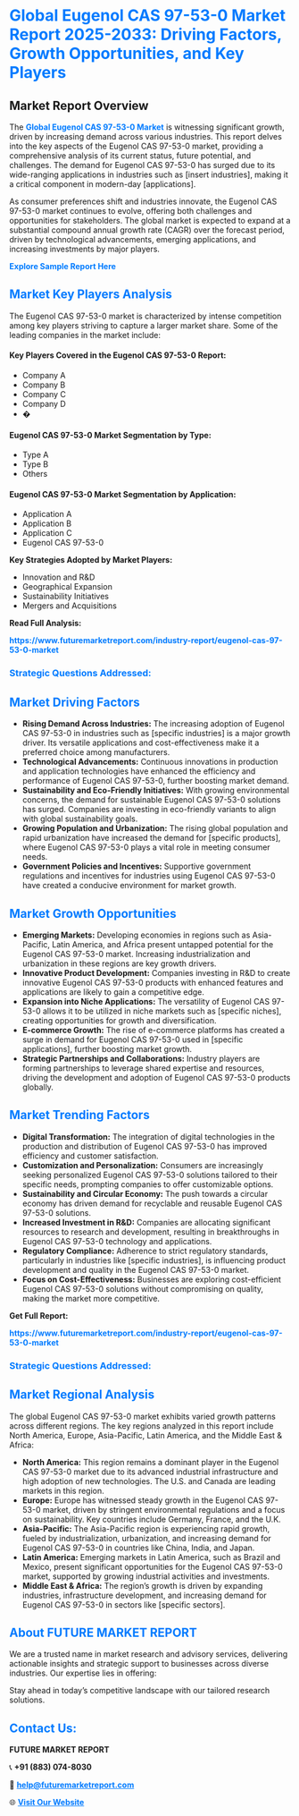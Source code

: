<h1 style="color: #007BFF;">Global Eugenol CAS 97-53-0 Market Report 2025-2033: Driving Factors, Growth Opportunities, and Key Players</h1>

<section id="overview">
<h2>Market Report Overview</h2>
<p>The <a href="https://www.futuremarketreport.com/industry-report/eugenol-cas-97-53-0-market" style="color: #007BFF; text-decoration: none;"><strong>Global Eugenol CAS 97-53-0 Market</strong></a> is witnessing significant growth, driven by increasing demand across various industries. This report delves into the key aspects of the Eugenol CAS 97-53-0 market, providing a comprehensive analysis of its current status, future potential, and challenges. The demand for Eugenol CAS 97-53-0 has surged due to its wide-ranging applications in industries such as [insert industries], making it a critical component in modern-day [applications].</p>
<p>As consumer preferences shift and industries innovate, the Eugenol CAS 97-53-0 market continues to evolve, offering both challenges and opportunities for stakeholders. The global market is expected to expand at a substantial compound annual growth rate (CAGR) over the forecast period, driven by technological advancements, emerging applications, and increasing investments by major players.</p>
</section>

<section id="overview">
<p><a href="https://www.futuremarketreport.com/request-sample/reportId=86082" style="color: #007BFF; text-decoration: none;"><strong>Explore Sample Report Here</strong></a></p>
</section>

<section id="key-players">
<h2 style="color: #007BFF;">Market Key Players Analysis</h2>
<p>The Eugenol CAS 97-53-0 market is characterized by intense competition among key players striving to capture a larger market share. Some of the leading companies in the market include:</p>
<h4>Key Players Covered in the Eugenol CAS 97-53-0 Report:</h4>
<ul><li>Company A</li><li>Company B</li><li>Company C</li><li>Company D</li><li>�</li></ul>
<h4>Eugenol CAS 97-53-0 Market Segmentation by Type:</h4>
<ul><li>Type A</li><li>Type B</li><li>Others</li></ul>

<h4>Eugenol CAS 97-53-0 Market Segmentation by Application:</h4>
<ul><li>Application A</li><li>Application B</li><li>Application C</li><li>Eugenol CAS 97-53-0</li></ul>
<p><strong>Key Strategies Adopted by Market Players:</strong></p>
<ul>
<li>Innovation and R&D</li>
<li>Geographical Expansion</li>
<li>Sustainability Initiatives</li>
<li>Mergers and Acquisitions</li>
</ul>
</section>

<section>
<p><strong>Read Full Analysis: </strong></p><a href="https://www.futuremarketreport.com/industry-report/eugenol-cas-97-53-0-market" style="color: #007BFF; text-decoration: none;"><strong>https://www.futuremarketreport.com/industry-report/eugenol-cas-97-53-0-market</strong></a>
<h3 style="color: #007BFF;">Strategic Questions Addressed:</h3>
</section>

<section id="driving-factors">
<h2 style="color: #007BFF;">Market Driving Factors</h2>
<ul>
<li><strong>Rising Demand Across Industries:</strong> The increasing adoption of Eugenol CAS 97-53-0 in industries such as [specific industries] is a major growth driver. Its versatile applications and cost-effectiveness make it a preferred choice among manufacturers.</li>
<li><strong>Technological Advancements:</strong> Continuous innovations in production and application technologies have enhanced the efficiency and performance of Eugenol CAS 97-53-0, further boosting market demand.</li>
<li><strong>Sustainability and Eco-Friendly Initiatives:</strong> With growing environmental concerns, the demand for sustainable Eugenol CAS 97-53-0 solutions has surged. Companies are investing in eco-friendly variants to align with global sustainability goals.</li>
<li><strong>Growing Population and Urbanization:</strong> The rising global population and rapid urbanization have increased the demand for [specific products], where Eugenol CAS 97-53-0 plays a vital role in meeting consumer needs.</li>
<li><strong>Government Policies and Incentives:</strong> Supportive government regulations and incentives for industries using Eugenol CAS 97-53-0 have created a conducive environment for market growth.</li>
</ul>
</section>

<section id="growth-opportunities">
<h2 style="color: #007BFF;">Market Growth Opportunities</h2>
<ul>
<li><strong>Emerging Markets:</strong> Developing economies in regions such as Asia-Pacific, Latin America, and Africa present untapped potential for the Eugenol CAS 97-53-0 market. Increasing industrialization and urbanization in these regions are key growth drivers.</li>
<li><strong>Innovative Product Development:</strong> Companies investing in R&D to create innovative Eugenol CAS 97-53-0 products with enhanced features and applications are likely to gain a competitive edge.</li>
<li><strong>Expansion into Niche Applications:</strong> The versatility of Eugenol CAS 97-53-0 allows it to be utilized in niche markets such as [specific niches], creating opportunities for growth and diversification.</li>
<li><strong>E-commerce Growth:</strong> The rise of e-commerce platforms has created a surge in demand for Eugenol CAS 97-53-0 used in [specific applications], further boosting market growth.</li>
<li><strong>Strategic Partnerships and Collaborations:</strong> Industry players are forming partnerships to leverage shared expertise and resources, driving the development and adoption of Eugenol CAS 97-53-0 products globally.</li>
</ul>
</section>

<section id="trending-factors">
<h2 style="color: #007BFF;">Market Trending Factors</h2>
<ul>
<li><strong>Digital Transformation:</strong> The integration of digital technologies in the production and distribution of Eugenol CAS 97-53-0 has improved efficiency and customer satisfaction.</li>
<li><strong>Customization and Personalization:</strong> Consumers are increasingly seeking personalized Eugenol CAS 97-53-0 solutions tailored to their specific needs, prompting companies to offer customizable options.</li>
<li><strong>Sustainability and Circular Economy:</strong> The push towards a circular economy has driven demand for recyclable and reusable Eugenol CAS 97-53-0 solutions.</li>
<li><strong>Increased Investment in R&D:</strong> Companies are allocating significant resources to research and development, resulting in breakthroughs in Eugenol CAS 97-53-0 technology and applications.</li>
<li><strong>Regulatory Compliance:</strong> Adherence to strict regulatory standards, particularly in industries like [specific industries], is influencing product development and quality in the Eugenol CAS 97-53-0 market.</li>
<li><strong>Focus on Cost-Effectiveness:</strong> Businesses are exploring cost-efficient Eugenol CAS 97-53-0 solutions without compromising on quality, making the market more competitive.</li>
</ul>
</section>

<section>
<p><strong>Get Full Report: </strong></p><a href="https://www.futuremarketreport.com/industry-report/eugenol-cas-97-53-0-market" style="color: #007BFF; text-decoration: none;"><strong>https://www.futuremarketreport.com/industry-report/eugenol-cas-97-53-0-market</strong></a>
<h3 style="color: #007BFF;">Strategic Questions Addressed:</h3>
</section>


<section id="regional-analysis">
<h2 style="color: #007BFF;">Market Regional Analysis</h2>
<p>The global Eugenol CAS 97-53-0 market exhibits varied growth patterns across different regions. The key regions analyzed in this report include North America, Europe, Asia-Pacific, Latin America, and the Middle East & Africa:</p>
<ul>
<li><strong>North America:</strong> This region remains a dominant player in the Eugenol CAS 97-53-0 market due to its advanced industrial infrastructure and high adoption of new technologies. The U.S. and Canada are leading markets in this region.</li>
<li><strong>Europe:</strong> Europe has witnessed steady growth in the Eugenol CAS 97-53-0 market, driven by stringent environmental regulations and a focus on sustainability. Key countries include Germany, France, and the U.K.</li>
<li><strong>Asia-Pacific:</strong> The Asia-Pacific region is experiencing rapid growth, fueled by industrialization, urbanization, and increasing demand for Eugenol CAS 97-53-0 in countries like China, India, and Japan.</li>
<li><strong>Latin America:</strong> Emerging markets in Latin America, such as Brazil and Mexico, present significant opportunities for the Eugenol CAS 97-53-0 market, supported by growing industrial activities and investments.</li>
<li><strong>Middle East & Africa:</strong> The region’s growth is driven by expanding industries, infrastructure development, and increasing demand for Eugenol CAS 97-53-0 in sectors like [specific sectors].</li>
</ul>
</section>

<footer>
<h2 style="color: #007BFF;">About FUTURE MARKET REPORT</h2>
<p>We are a trusted name in market research and advisory services, delivering actionable insights and strategic support to businesses across diverse industries. Our expertise lies in offering:</p>

<p>Stay ahead in today’s competitive landscape with our tailored research solutions.</p>

<h2 style="color: #007BFF;">Contact Us:</h2>
<p><strong>FUTURE MARKET REPORT</strong></p>
<p>📞 <strong>+91 (883) 074-8030</strong></p>
<p>📧 <strong><a href="mailto:help@futuremarketreport.com" style="color: #007BFF;">help@futuremarketreport.com</a></strong></p>
<p>🌐 <strong><a href="https://www.futuremarketreport.com/" style="color: #007BFF;">Visit Our Website</a></strong></p>
</footer>